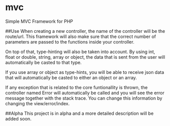 # mvc
Simple MVC Framework for PHP

##Use
When creating a new controller, the name of the controller will be the route/url. This framework will also make sure that the correct number of parameters are passed to the functions inside your controller. 

On top of that, type-hinting will also be taken into account. By using int, float or double, string, array or object, the data that is sent from the user will automatically be casted to that type.

If you use array or object as type-hints, you will be able to receive json data that will automatically be casted to either an object or an array.

If any exception that is related to the core funtionallity is thrown, the controller named Error will automatically be called and you will see the error message together with the stack trace. You can change this information by changing the view/error/index.

##Alpha
This project is in alpha and a more detailed description will be added soon.
